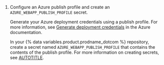 1. Configure an Azure publish profile and create an `AZURE_WEBAPP_PUBLISH_PROFILE` secret.

   Generate your Azure deployment credentials using a publish profile. For more information, see [Generate deployment credentials](https://docs.microsoft.com/azure/app-service/deploy-github-actions?tabs=applevel#generate-deployment-credentials) in the Azure documentation.

   In your {% data variables.product.prodname_dotcom %} repository, create a secret named `AZURE_WEBAPP_PUBLISH_PROFILE` that contains the contents of the publish profile. For more information on creating secrets, see [AUTOTITLE](/actions/security-guides/using-secrets-in-github-actions#creating-secrets-for-a-repository).
